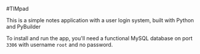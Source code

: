#TIMpad

This is a simple notes application with a user login system, built with Python and PyBuilder


To install and run the app, you'll need a functional MySQL database on port `3306`
with username `root` and no password.
